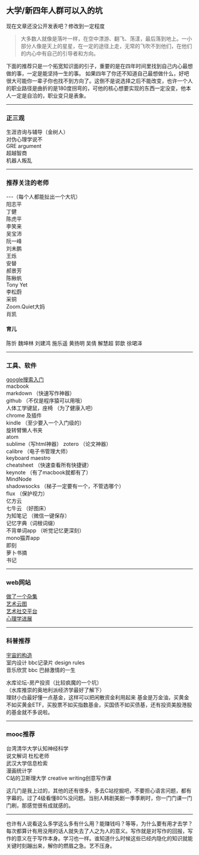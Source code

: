 ## 大学/新四年人群可以入的坑

现在文章还没公开发表吧？修改到一定程度

>大多数人就像是落叶一样，在空中漂游、翻飞、荡漾，最后落到地上。一小部分人像是天上的星星，在一定的途径上走，无常的飞吹不到他们，在他们的内心中有自己的引导者和方向。    

下面的推荐只是一个拓宽知识面的引子，重要的是在四年时间里找到自己内心最想做的事，一定是能坚持一生的事。  如果四年了你还不知道自己最想做什么，好吧很大可能你一辈子你也找不到方向了。这倒不是说选择之后不能改变，也许一个人的职业路径是曲折的是180度拐弯的，可他的核心想要实现的东西一定没变，他本人一定是自洽的，职业变只是表象。
***

### 正三观    
生涯咨询与辅导（金树人）  
对伪心理学说不  
GRE argument   
超越智商   
机器人叛乱    
***
### 推荐关注的老师  
---（每个人都能扯出一个大坑）  
阳志平   
丁健   
陈虎平    
李笑来    
吴宝沛  
阮一峰  
刘未鹏    
王烁  
安替  
郝景芳  
陈楸帆  
Tony Yet  
李松蔚  
采铜  
Zoom.Quiet大妈  
肖凯  

#### 育儿
陈忻
魏坤林 
刘建鸿
施乐遥
黄扬明
吴倩
解慧超
郭歆
徐珺泽
***
### 工具、软件
[google搜索入门](http://pimgeek.github.io/chat/google/)  
macbook    
markdown  （快速写作神器）  
github  （不仅是程序猿可以用哦）  
人体工学键鼠，座椅  （为了健康入吧）  
chrome 及插件     
kindle  （至少要入一个入门级的）  
旋转臂懒人书夹    
atom    
sublime（写html神器）
zotero  （论文神器）  
calibre  （电子书管理大师）    
keyboard maestro    
cheatsheet  （快速查看所有快捷键）  
keynote  （有了macbook就都有了）  
MindNode    
shadowsocks  （梯子一定要有一个，不管选哪个）  
flux  （保护视力）  
亿方云    
七牛云  （好图床）  
为知笔记  （微信一键保存）  
记忆字典（词根词缀）    
不背单词app  （听觉记忆更深刻）  
mono猫弄app      
即刻    
萝卜书摘    
书记    

***
### web网站  
[做了一个杂集](http://www.one-tab.com/page/Ztc-WyxgQT6x4Jrti1QYzA)  
[艺术云图](http://www.yuntoo.com/)  
[艺术社交平台](http://artand.cn/)  
[心理学进展](http://118.145.16.229:81/Jweb_xlkxjz/CN/volumn/current.shtml)  
*** 
### 科普推荐  
[宇宙的构造](http://pimgeek.github.io/jekyll/1419357673.html)    
室内设计 bbc记录片 design rules  
音乐欣赏 bbc 巴赫激情的一生  

水库论坛-房产投资（比较疯魔的一个坑）  
（水库推崇的奥地利派经济学最好了解下）  
理财小白最好懂一点基金，这样可以把闲散资金利用起来
基金是万金油，买黄金不如买黄金ETF，买股票不如买指数基金，买国债不如买债基，还有投资美股港股的基金就不多说啦。
***  
### mooc推荐  
台湾清华大学认知神经科学  
说文解词 杜松老师    
武汉大学信息检索  
漫画统计学  
C站的卫斯理大学 creative writing创意写作课  

这几门是我上过的，其他的还有很多，多去C站挖掘吧，不要担心语言问题，都有字幕的。过了4级看懂80%没问题。当别人韩剧美剧一季季刷时，你一门门课一门门刷，那感觉很有成就感的。
***
也许有人说看这么多学这么多有什么用？能赚钱吗？等等，为什么要有用才去学？每次都算计有用没用的话人就失去了人之为人的意义。写作就是对写作的回报，写作的意义在于写作本身。学习也一样。谁知道什么时候这些已经内隐化的知识就能关键时刻蹦出来，解你的燃眉之急。艺不压身。
